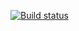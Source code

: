 [![Build status](https://ci.appveyor.com/api/projects/status/9rpy7a5l3oc48xbm/branch/master?svg=true)](https://ci.appveyor.com/project/SemykinaOlga/bdd/branch/master)